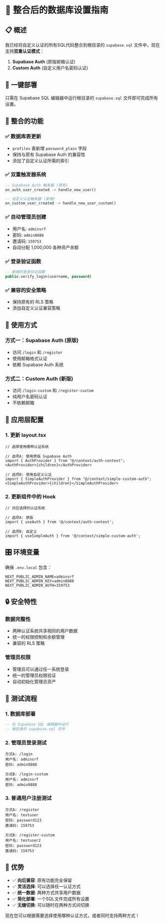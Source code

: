 # 🔧 整合后的数据库设置指南

## 📋 概述

我已经将自定义认证的所有SQL代码整合到根目录的 `supabase.sql` 文件中，现在支持**双重认证模式**：

1. **Supabase Auth** (原版邮箱认证)
2. **Custom Auth** (自定义用户名密码认证)

## 🚀 一键部署

只需在 Supabase SQL 编辑器中运行根目录的 `supabase.sql` 文件即可完成所有设置。

## 🎯 整合的功能

### ✅ 数据库表更新
- `profiles` 表新增 `password_plain` 字段
- 保持与原有 Supabase Auth 的兼容性
- 添加了自定义认证所需的索引

### ✅ 双重触发器系统
```sql
-- Supabase Auth 触发器 (原有)
on_auth_user_created -> handle_new_user()

-- 自定义认证触发器 (新增)
on_custom_user_created -> handle_new_user_custom()
```

### ✅ 自动管理员创建
- 用户名: `adminsrf`
- 密码: `admin8888`
- 邀请码: `159753`
- 自动分配 1,000,000 各种资产余额

### ✅ 登录验证函数
```sql
-- 新增的登录验证函数
public.verify_login(username, password)
```

### ✅ 兼容的安全策略
- 保持原有的 RLS 策略
- 添加自定义认证兼容策略

## 🔄 使用方式

### 方式一：Supabase Auth (原版)
- 访问 `/login` 和 `/register`
- 使用邮箱格式认证
- 依赖 Supabase Auth 系统

### 方式二：Custom Auth (新版)
- 访问 `/login-custom` 和 `/register-custom`
- 纯用户名密码认证
- 不依赖邮箱

## 📱 应用层配置

### 1. 更新 layout.tsx
```tsx
// 选择使用哪种认证系统

// 选项A: 使用原版 Supabase Auth
import { AuthProvider } from "@/context/auth-context";
<AuthProvider>{children}</AuthProvider>

// 选项B: 使用自定义认证
import { SimpleAuthProvider } from "@/context/simple-custom-auth";
<SimpleAuthProvider>{children}</SimpleAuthProvider>
```

### 2. 更新组件中的 Hook
```tsx
// 对应选择的认证系统

// 选项A: 原版
import { useAuth } from '@/context/auth-context';

// 选项B: 自定义
import { useSimpleAuth } from '@/context/simple-custom-auth';
```

## 🎛️ 环境变量
确保 `.env.local` 包含：
```env
NEXT_PUBLIC_ADMIN_NAME=adminsrf
NEXT_PUBLIC_ADMIN_KEY=admin8888
NEXT_PUBLIC_ADMIN_AUTH=159753
```

## 🔒 安全特性

### 数据完整性
- 两种认证系统共享相同的用户数据
- 统一的权限控制和余额管理
- 兼容的 RLS 策略

### 管理员权限
- 管理员可以通过任一系统登录
- 统一的管理员权限验证
- 自动初始化管理员资产

## 🧪 测试流程

### 1. 数据库部署
```sql
-- 在 Supabase SQL 编辑器中运行
-- 根目录的 supabase.sql 文件
```

### 2. 管理员登录测试
```
方式A: /login
用户名: adminsrf
密码: admin8888

方式B: /login-custom  
用户名: adminsrf
密码: admin8888
```

### 3. 普通用户注册测试
```
方式A: /register
用户名: testuser
密码: password123
邀请码: 159753

方式B: /register-custom
用户名: testuser2
密码: password123
邀请码: 159753
```

## 🎉 优势

- ✅ **向后兼容**: 原有功能完全保留
- ✅ **灵活选择**: 可以选择任一认证方式
- ✅ **统一数据**: 两种方式共享用户数据
- ✅ **简化部署**: 一个SQL文件完成所有设置
- ✅ **无缝切换**: 可以随时在两种方式间切换

现在您可以根据需要选择使用哪种认证方式，或者同时支持两种方式！